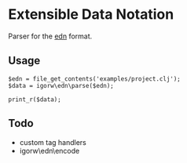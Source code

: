# Extensible Data Notation

Parser for the [edn](https://github.com/edn-format/edn) format.

## Usage

    $edn = file_get_contents('examples/project.clj');
    $data = igorw\edn\parse($edn);

    print_r($data);

## Todo

* custom tag handlers
* igorw\edn\encode
